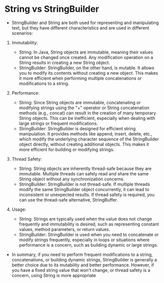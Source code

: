 # String vs StringBuilder

- StringBuilder and String are both used for representing and manipulating text, but they have different characteristics and are used in different scenarios:

1. Immutability:

    - String: In Java, String objects are immutable, meaning their values cannot be changed once created. Any modification operation on a String results in creating a new String object.
    - StringBuilder: StringBuilder, on the other hand, is mutable. It allows you to modify its contents without creating a new object. This makes it more efficient when performing multiple concatenations or modifications to a string.
2. Performance:

    - String: Since String objects are immutable, concatenating or modifying strings using the "+" operator or String concatenation methods (e.g., concat) can result in the creation of many temporary String objects. This can be inefficient, especially when dealing with large strings or frequent modifications. 
    - StringBuilder: StringBuilder is designed for efficient string manipulation. It provides methods like append, insert, delete, etc., which modify the underlying character sequence of the StringBuilder object directly, without creating additional objects. This makes it more efficient for building or modifying strings.
3. Thread Safety:

    - String: String objects are inherently thread-safe because they are immutable. Multiple threads can safely read and share the same String object without any synchronization concerns. 
    - StringBuilder: StringBuilder is not thread-safe. If multiple threads modify the same StringBuilder object concurrently, it can lead to inconsistent or unexpected results. If thread safety is required, you can use the thread-safe alternative, StringBuffer.
4. Usage:

    - String: Strings are typically used when the value does not change frequently and immutability is desired, such as representing constant values, method parameters, or return values. 
    - StringBuilder: StringBuilder is used when you need to concatenate or modify strings frequently, especially in loops or situations where performance is a concern, such as building dynamic or large strings.

- In summary, if you need to perform frequent modifications to a string, concatenations, or building dynamic strings, StringBuilder is generally a better choice due to its mutability and better performance. However, if you have a fixed string value that won't change, or thread safety is a concern, using String is more appropriate